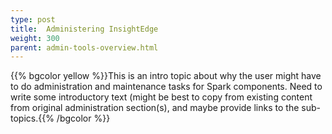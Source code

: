 ```yaml
---
type: post
title:  Administering InsightEdge
weight: 300
parent: admin-tools-overview.html
---
```

 
 {{% bgcolor yellow %}}This is an intro topic about why the user might have to do administration and maintenance tasks for Spark components. Need to write some introductory text (might be best to copy from existing content from original administration section(s), and maybe provide links to the sub-topics.{{% /bgcolor %}}

